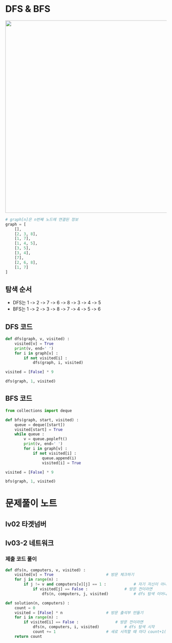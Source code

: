 # DFS & BFS
<p align = "center"><img src = "https://github.com/euiminnn/py-practice/blob/master/dfs.png" width = "600"></p>

```python
# graph[n]은 n번째 노드에 연결된 정보
graph = [
	[],
	[2, 3, 8],
	[1, 7],
	[1, 4, 5],
	[3, 5],
	[3, 4],
	[7],
	[2, 6, 8],
	[1, 7]
]
```


## 탐색 순서
- DFS는 1 -> 2 -> 7 -> 6 -> 8 -> 3 -> 4 -> 5
- BFS는 1 -> 2 -> 3 -> 8 -> 7 -> 4 -> 5 -> 6


## DFS 코드
```python
def dfs(graph, v, visited) :
	visited[v] = True
	print(v, end=' ')
	for i in graph[v] :
		if not visited[i] :
			dfs(graph, i, visited)

visited = [False] * 9

dfs(graph, 1, visited)
```


## BFS 코드
```python
from collections import deque

def bfs(graph, start, visited) :
	queue = deque([start])
	visited[start] = True
	while queue :
		v = queue.popleft()
		print(v, end=' ')
		for i in graph[v] :
			if not visited[i] :
				queue.append(i)
				visited[i] = True

visited = [False] * 9

bfs(graph, 1, visited)
```

# 문제풀이 노트
## lv02 타겟넘버


## lv03-2 네트워크
### 제출 코드 풀이
```python
def dfs(n, computers, v, visited) :
    visited[v] = True						# 방문 체크하기
    for j in range(n) :
        if j != v and computers[v][j] == 1 :			# 자기 자신이 아니고 and 이어진 네트워크라면
            if visited[j] == False :				# 방문 전이라면
                dfs(n, computers, j, visited)			# dfs 탐색 이어나감

def solution(n, computers) :
    count = 0
    visited = [False] * n					# 방문 출석부 만들기
    for i in range(n) :
        if visited[i] == False :				# 방문 전이라면
            dfs(n, computers, i, visited)			# dfs 탐색 시작
            count += 1						# 새로 시작할 때 마다 count+1(이어지지 않은 네트워크 수 세기)
    return count
```
